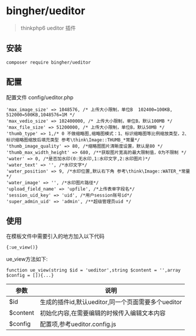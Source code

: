 # bingher/ueditor
> thinkphp6 ueditor 插件

## 安装
```
composer require bingher/ueditor
```

## 配置
配置文件 config/ueditor.php
```
'max_image_size' => 1048576, /* 上传大小限制，单位B  102400=100KB, 512000=500KB,1048576=1M */
'max_vedio_size' => 102400000, /* 上传大小限制，单位B，默认100MB */
'max_file_size' => 51200000, /* 上传大小限制，单位B，默认50MB */   
'thumb_type' => 1,/* 0 不做缩略图,缩略图模式：1、标识缩略图等比例缩放类型，2、标识缩略图缩放后填充类型 参考\think\Image::THUMB_*常量*/
'thumb_image_quality' => 80, /*缩略图图片清晰度设置，默认是80 */
'thumb_max_width_height' => 680, /**获取图片宽高的最大限制值，0为不限制 */
'water' => 0, /*是否加水印(0:无水印,1:水印文字,2:水印图片)*/
'water_text' => '', /*水印文字*/
'water_position' => 9, /*水印位置,默认右下角 参考\think\Image::WATER_*常量 */
'water_image' => '', /*水印图片路径*/
'upload_field_name' => 'upfile', /*上传表单字段名*/
'session_uid_key' => 'uid', /*用户session账号id*/
'super_admin_uid' => 'admin', /**超级管理员uid */
```

## 使用
在模板文件中需要引入的地方加入以下代码
```
{:ue_view()}
```
ue_view方法如下:
```
function ue_view(string $id = 'ueditor',string $content = '',array $config = []){...}
```
|参数|说明|
|-|-|
|$id|生成的插件id,默认ueditor,同一个页面需要多个ueditor|
|$content|初始化内容,在需要编辑的时候传入编辑文本内容|
|$config|配置项,参考ueditor.config.js|

